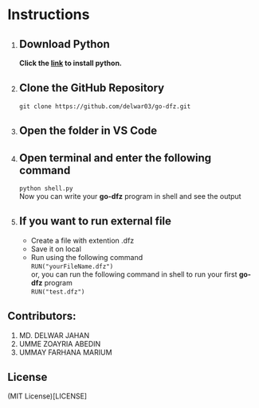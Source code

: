 # Instructions

1. ## Download Python
    **Click the [link](https://www.python.org/downloads/) to install python.**

2. ## Clone the GitHub Repository
    `git clone https://github.com/delwar03/go-dfz.git`

3. ## Open the folder in VS Code
4. ## Open terminal and enter the following command
    `python shell.py`  
    Now you can write your **go-dfz** program in shell and see the output
5. ## If you want to run external file
    - Create a file with extention .dfz
    - Save it on local
    - Run using the following command  
    `RUN("yourFileName.dfz")`  
    or, you can run the following command in shell to run your first **go-dfz** program  
    `RUN("test.dfz")`


## Contributors:

1. MD. DELWAR JAHAN
2. UMME ZOAYRIA ABEDIN
3. UMMAY FARHANA MARIUM

## License
(MIT License)[LICENSE]